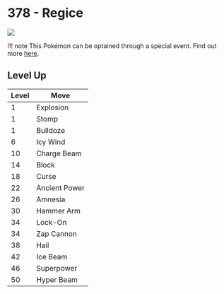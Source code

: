 # 378 - Regice
![][378]

!!! note
    This Pokémon can be optained through a special event. Find out more [here](../../special_events/#regice).

## Level Up

Level | Move
---   | ---
  1   | Explosion
  1   | Stomp
  1   | Bulldoze
  6   | Icy Wind
 10   | Charge Beam
 14   | Block
 18   | Curse
 22   | Ancient Power
 26   | Amnesia
 30   | Hammer Arm
 34   | Lock-On
 34   | Zap Cannon
 38   | Hail
 42   | Ice Beam
 46   | Superpower
 50   | Hyper Beam



[378]: ../img/pokemon/378.png

